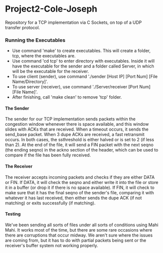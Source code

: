# Project2-Cole-Joseph
Repository for a TCP implementation via C Sockets, on top of a UDP transfer protocol.

### Running the Executables

- Use command 'make' to create executables. This will create a folder, tcp, where the executables are.
- Use command 'cd tcp' to enter directory with executables. Inside it will have the executable for the sender and a folder called Server, in which will be the executable for the receiver.
- To use client (sender), use command './sender [Host IP] [Port Num] [File Name/Directory]'.
- To use server (receiver), use command './Server/receiver [Port Num] [File Name]'.
- After finishing, call 'make clean' to remove 'tcp' folder.

#### The Sender

The sender for our TCP implementation sends packets within the congestion window whenever there is space available, and this window slides with ACKs that are received. When a timeout occurs, it sends the send_base packet. When 3 dupe ACKs are received, a fast retransmit occurs. In both cases, the ssthreshold is either halved or is set to 2 (if less than 2). At the end of the file, it will send a FIN packet with the next seqno (the ending seqno) in the ackno section of the header, which can be used to compare if the file has been fully received.

#### The Receiver

The receiver accepts incoming packets and checks if they are either DATA or FIN. If DATA, it will check the seqno and either write it into the file or store it in a buffer (or drop it if there is no space available). If FIN, it will check to make sure that it has the final seqno of the sender's file, comparing it with whatever it has last received, then either sends the dupe ACK (if not matching) or exits successfully (if matching).

#### Testing

We've been sending all sorts of files under all sorts of conditions using Mahi Mahi. It works most of the time, but there are some rare occasions where there are corruptions that occur midway. We aren't sure where the issues are coming from, but it has to do with partial packets being sent or the receiver's buffer system not working properly.